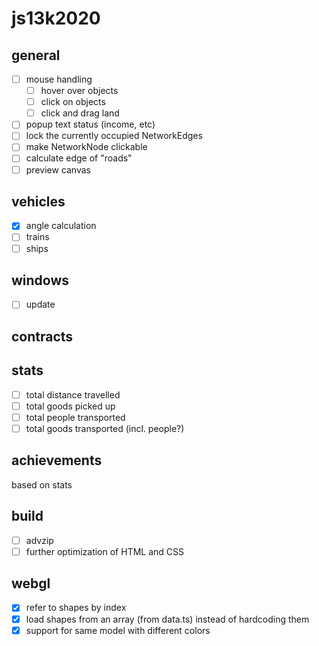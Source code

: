 # js13k2020

## general
- [ ] mouse handling
  - [ ] hover over objects
  - [ ] click on objects
  - [ ] click and drag land
- [ ] popup text status (income, etc)
- [ ] lock the currently occupied NetworkEdges
- [ ] make NetworkNode clickable
- [ ] calculate edge of "roads"
- [ ] preview canvas

## vehicles
- [x] angle calculation
- [ ] trains
- [ ] ships

## windows
- [ ] update

## contracts

## stats
- [ ] total distance travelled
- [ ] total goods picked up
- [ ] total people transported
- [ ] total goods transported (incl. people?)

## achievements
based on stats

## build
- [ ] advzip
- [ ] further optimization of HTML and CSS

## webgl
- [x] refer to shapes by index
- [x] load shapes from an array (from data.ts) instead of hardcoding them
- [x] support for same model with different colors
